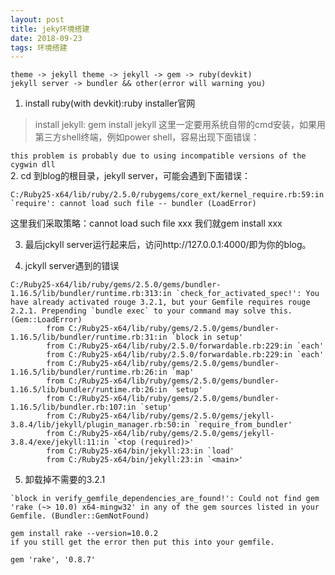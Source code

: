 ```yaml
---
layout: post
title: jeky环境搭建
date: 2018-09-23
tags: 环境搭建
---
```



```
theme -> jekyll theme -> jekyll -> gem -> ruby(devkit)
jekyll server -> bundler && other(error will warning you)
```


1. install ruby(with devkit):ruby installer官网
> install jekyll: gem install jekyll 这里一定要用系统自带的cmd安装，如果用第三方shell终端，例如power shell，容易出现下面错误：


`this problem is probably due to using incompatible versions of the cygwin dll `     
2. cd 到blog的根目录，jekyll server，可能会遇到下面错误：

````
C:/Ruby25-x64/lib/ruby/2.5.0/rubygems/core_ext/kernel_require.rb:59:in `require': cannot load such file -- bundler (LoadError)
````
这里我们采取策略：cannot load such file xxx 我们就gem install xxx       

3. 最后jckyll server运行起来后，访问http://127.0.0.1:4000/即为你的blog。

4. jckyll server遇到的错误
```
C:/Ruby25-x64/lib/ruby/gems/2.5.0/gems/bundler-1.16.5/lib/bundler/runtime.rb:313:in `check_for_activated_spec!': You have already activated rouge 3.2.1, but your Gemfile requires rouge 2.2.1. Prepending `bundle exec` to your command may solve this. (Gem::LoadError)
        from C:/Ruby25-x64/lib/ruby/gems/2.5.0/gems/bundler-1.16.5/lib/bundler/runtime.rb:31:in `block in setup'
        from C:/Ruby25-x64/lib/ruby/2.5.0/forwardable.rb:229:in `each'
        from C:/Ruby25-x64/lib/ruby/2.5.0/forwardable.rb:229:in `each'
        from C:/Ruby25-x64/lib/ruby/gems/2.5.0/gems/bundler-1.16.5/lib/bundler/runtime.rb:26:in `map'
        from C:/Ruby25-x64/lib/ruby/gems/2.5.0/gems/bundler-1.16.5/lib/bundler/runtime.rb:26:in `setup'
        from C:/Ruby25-x64/lib/ruby/gems/2.5.0/gems/bundler-1.16.5/lib/bundler.rb:107:in `setup'
        from C:/Ruby25-x64/lib/ruby/gems/2.5.0/gems/jekyll-3.8.4/lib/jekyll/plugin_manager.rb:50:in `require_from_bundler'
        from C:/Ruby25-x64/lib/ruby/gems/2.5.0/gems/jekyll-3.8.4/exe/jekyll:11:in `<top (required)>'
        from C:/Ruby25-x64/bin/jekyll:23:in `load'
        from C:/Ruby25-x64/bin/jekyll:23:in `<main>'
```

5. 卸载掉不需要的3.2.1
```
`block in verify_gemfile_dependencies_are_found!': Could not find gem 'rake (~> 10.0) x64-mingw32' in any of the gem sources listed in your Gemfile. (Bundler::GemNotFound)
```

```
gem install rake --version=10.0.2
if you still get the error then put this into your gemfile.

gem 'rake', '0.8.7'
```